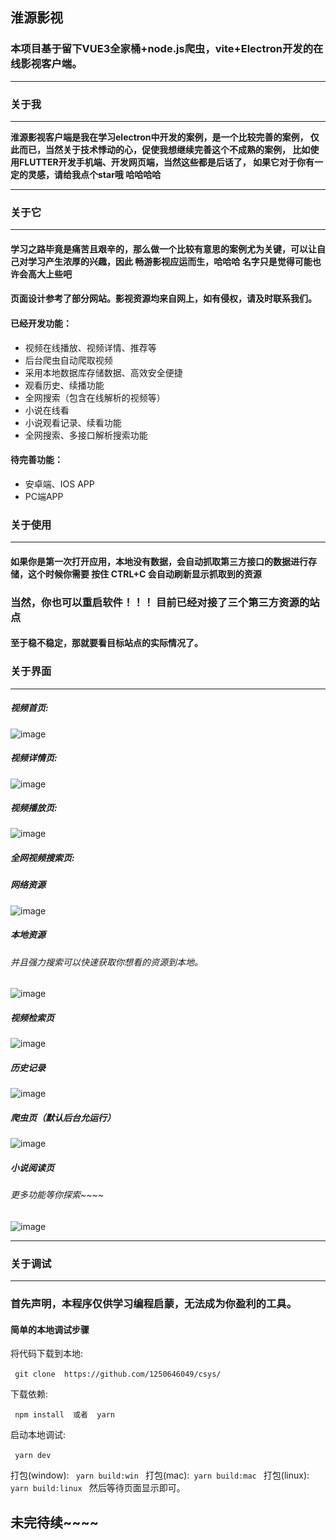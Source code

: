 ## 淮源影视
### 本项目基于留下VUE3全家桶+node.js爬虫，vite+Electron开发的在线影视客户端。
---
### 关于我
---
  **淮源影视客户端是我在学习electron中开发的案例，是一个比较完善的案例，
仅此而已，当然关于技术悸动的心，促使我想继续完善这个不成熟的案例，
比如使用FLUTTER开发手机端、开发网页端，当然这些都是后话了，
如果它对于你有一定的灵感，请给我点个star哦 哈哈哈哈**


---
### 关于它
---
#### 学习之路毕竟是痛苦且艰辛的，那么做一个比较有意思的案例尤为关键，可以让自己对学习产生浓厚的兴趣，因此 畅游影视应运而生，哈哈哈 名字只是觉得可能也许会高大上些吧
#### 页面设计参考了部分网站。影视资源均来自网上，如有侵权，请及时联系我们。

#### 已经开发功能：
* 视频在线播放、视频详情、推荐等
* 后台爬虫自动爬取视频
* 采用本地数据库存储数据、高效安全便捷
* 观看历史、续播功能
* 全网搜索（包含在线解析的视频等）
* 小说在线看
* 小说观看记录、续看功能
* 全网搜索、多接口解析搜索功能
  

#### 待完善功能：
* 安卓端、IOS APP
* PC端APP

### 关于使用
---
#### 如果你是第一次打开应用，本地没有数据，会自动抓取第三方接口的数据进行存储，这个时候你需要 按住 CTRL+C 会自动刷新显示抓取到的资源
### 当然，你也可以重启软件！！！ 目前已经对接了三个第三方资源的站点
#### 至于稳不稳定，那就要看目标站点的实际情况了。

### 关于界面
---
##### 视频首页:
![image](https://github.com/1250646049/csys/assets/24505978/48273509-2489-4d11-80f3-f319b2c5a45c)

##### 视频详情页:

![image](https://github.com/1250646049/csys/assets/24505978/97682500-cc75-4521-8e6a-bdd9b9953005)

##### 视频播放页:
![image](https://github.com/1250646049/csys/assets/24505978/c44137cd-5461-4a4a-82fe-a49ab6de094f)

##### 全网视频搜索页:
##### 网络资源
![image](https://github.com/1250646049/csys/assets/24505978/4200c87f-bb34-4668-80f1-232eecccb8d1)

##### 本地资源
###### 并且强力搜索可以快速获取你想看的资源到本地。
![image](https://github.com/1250646049/csys/assets/24505978/4454fb01-7681-4873-921c-0927da094075)


##### 视频检索页
![image](https://github.com/1250646049/csys/assets/24505978/55a6d635-2aa1-4abd-8009-f0b0ce1a8fbd)


##### 历史记录
![image](https://github.com/1250646049/csys/assets/24505978/a5849b63-294f-4b5e-8ff4-9f051ef42518)

##### 爬虫页（默认后台允运行）
![image](https://github.com/1250646049/csys/assets/24505978/97189f64-7f04-48f1-9d4e-39569bac5dbc)

##### 小说阅读页
###### 更多功能等你探索~~~~
![image](https://github.com/1250646049/csys/assets/24505978/7bffc4c6-a206-4ba4-8cfe-ebafe22451f6)

---

### 关于调试
---
### 首先声明，本程序仅供学习编程启蒙，无法成为你盈利的工具。

#### 简单的本地调试步骤

将代码下载到本地:

​```
git clone  https://github.com/1250646049/csys/
​```

下载依赖:

​```
npm install  或者  yarn 
​```

启动本地调试:

​```
yarn dev
​```

打包(window):
​```
yarn build:win
​```
打包(mac):
​```
yarn build:mac
​```
打包(linux):
​```
yarn build:linux
​```
然后等待页面显示即可。
## 未完待续~~~~
